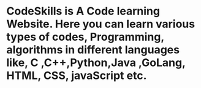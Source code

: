 # CodeSkills is A Code learning Website. Here you can learn various types of codes, Programming, algorithms in different languages like, C ,C++,Python,Java ,GoLang, HTML, CSS, javaScript etc.
